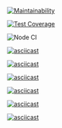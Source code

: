 [![Maintainability](https://api.codeclimate.com/v1/badges/1e427ead1e43dc576dbe/maintainability)](https://codeclimate.com/github/CrKot/frontend-project-lvl1/maintainability)

[![Test Coverage](https://api.codeclimate.com/v1/badges/1e427ead1e43dc576dbe/test_coverage)](https://codeclimate.com/github/CrKot/frontend-project-lvl1/test_coverage)

![Node CI](https://github.com/CrKot/frontend-project-lvl1/workflows/Node%20CI/badge.svg)

[![asciicast](https://asciinema.org/a/rdIIzZUhYI0FRDVaHXTLaSbUi.svg)](https://asciinema.org/a/rdIIzZUhYI0FRDVaHXTLaSbUi)

[![asciicast](https://asciinema.org/a/xRmjM8l3DElmyUgs6vt7Q5NyL.svg)](https://asciinema.org/a/xRmjM8l3DElmyUgs6vt7Q5NyL)


[![asciicast](https://asciinema.org/a/T1hKxWCJEaU4NuIE0cYZV4PG1.svg)](https://asciinema.org/a/T1hKxWCJEaU4NuIE0cYZV4PG1)

[![asciicast](https://asciinema.org/a/d6544F6mtCTh0uEZDmOglmsGa.svg)](https://asciinema.org/a/d6544F6mtCTh0uEZDmOglmsGa)

[![asciicast](https://asciinema.org/a/c42ZYzfsMs8fJl9y8vPPuWvCX.svg)](https://asciinema.org/a/c42ZYzfsMs8fJl9y8vPPuWvCX)

[![asciicast](https://asciinema.org/a/OfE0bL7Q3SlvCBCySTR3ZS0P1.svg)](https://asciinema.org/a/OfE0bL7Q3SlvCBCySTR3ZS0P1)